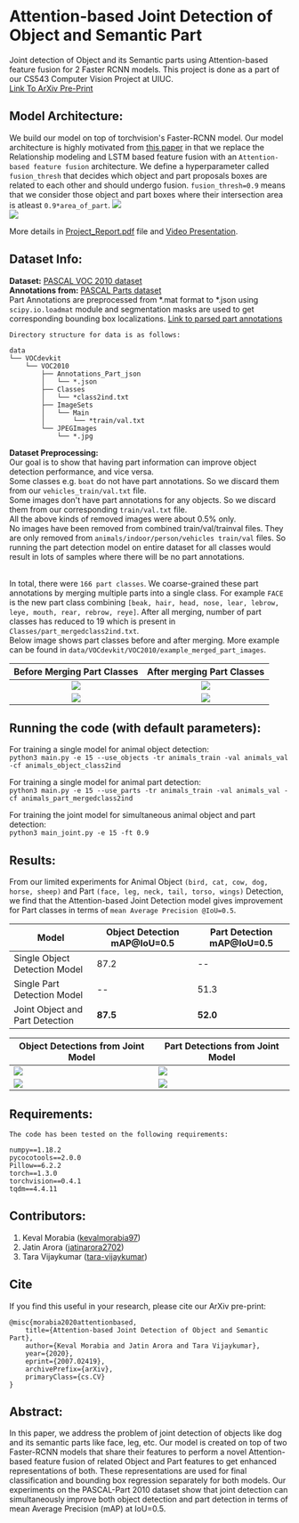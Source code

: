 # Attention-based Joint Detection of Object and Semantic Part
Joint detection of Object and its Semantic parts using Attention-based feature fusion for 2 Faster RCNN models. This project is done as a part of our CS543 Computer Vision Project at UIUC.<br>
[Link To ArXiv Pre-Print](https://arxiv.org/abs/2007.02419)

## Model Architecture:
We build our model on top of torchvision's Faster-RCNN model. Our model architecture is highly motivated from [this paper](https://link.springer.com/chapter/10.1007/978-3-030-20873-8_32) in that we replace the Relationship modeling and LSTM based feature fusion with an ```Attention-based feature fusion``` architecture.
We define a hyperparameter called ```fusion_thresh``` that decides which object and part proposals boxes are related to each other and should undergo fusion. ```fusion_thresh=0.9``` means that we consider those object and part boxes where their intersection area is atleast ```0.9*area_of_part```.
![](https://github.com/kevalmorabia97/Object-and-Semantic-Part-Detection-pyTorch/blob/master/extra/imgs/architecture.png)<br>
![](https://github.com/kevalmorabia97/Object-and-Semantic-Part-Detection-pyTorch/blob/master/extra/imgs/feature_fusion.png)

More details in [Project_Report.pdf](https://github.com/kevalmorabia97/Object-and-Semantic-Part-Detection-pyTorch/blob/master/Project_Report.pdf) file and [Video Presentation](https://drive.google.com/open?id=1cdqaQUN77hxnAd_xIfeRv47RRTU5W9wX).

## Dataset Info:
**Dataset:** [PASCAL VOC 2010 dataset](http://host.robots.ox.ac.uk/pascal/VOC/voc2010/index.html#devkit)<br>
**Annotations from:** [PASCAL Parts dataset](http://roozbehm.info/pascal-parts/pascal-parts.html)
<br>Part Annotations are preprocessed from  \*.mat format to \*.json using ```scipy.io.loadmat``` module and segmentation masks are used to get corresponding bounding box localizations. [Link to parsed part annotations](https://drive.google.com/drive/folders/1sF1NY0VygsvoGvRkp90e3x5zYgx7RRKc?usp=sharing)

```
Directory structure for data is as follows:

data
└── VOCdevkit
    └── VOC2010
        ├── Annotations_Part_json
        │   └── *.json
        ├── Classes
        │   └── *class2ind.txt
        ├── ImageSets
        │   └── Main
        │       └── *train/val.txt
        └── JPEGImages
            └── *.jpg
```

**Dataset Preprocessing:**
<br>Our goal is to show that having part information can improve object detection performance, and vice versa.
<br>Some classes e.g. ```boat``` do not have part annotations. So we discard them from our ```vehicles_train/val.txt``` file.
<br>Some images don't have part annotations for any objects. So we discard them from our corresponding ```train/val.txt``` file.
<br>All the above kinds of removed images were about 0.5% only.
<br>No images have been removed from combined train/val/trainval files. They are only removed from ```animals/indoor/person/vehicles train/val``` files. So running the part detection model on entire dataset for all classes would result in lots of samples where there will be no part annotations.

<br>In total, there were ```166 part classes```. We coarse-grained these part annotations by merging multiple parts into a single class. For example ```FACE``` is the new part class combining ```[beak, hair, head, nose, lear, lebrow, leye, mouth, rear, rebrow, reye]```. After all merging, number of part classes has reduced to 19 which is present in ```Classes/part_mergedclass2ind.txt```.
<br> Below image shows part classes before and after merging. More example can be found in ```data/VOCdevkit/VOC2010/example_merged_part_images```.

Before Merging Part Classes|After merging Part Classes
:-------------------------:|:-------------------------:
![](https://github.com/kevalmorabia97/Object-and-Semantic-Part-Detection-pyTorch/blob/master/data/VOCdevkit/VOC2010/example_merged_part_images/2008_000217_allparts.jpg)  |  ![](https://github.com/kevalmorabia97/Object-and-Semantic-Part-Detection-pyTorch/blob/master/data/VOCdevkit/VOC2010/example_merged_part_images/2008_000217_mergedparts.jpg)
![](https://github.com/kevalmorabia97/Object-and-Semantic-Part-Detection-pyTorch/blob/master/data/VOCdevkit/VOC2010/example_merged_part_images/2008_000112_allparts.jpg)  |  ![](https://github.com/kevalmorabia97/Object-and-Semantic-Part-Detection-pyTorch/blob/master/data/VOCdevkit/VOC2010/example_merged_part_images/2008_000112_mergedparts.jpg)

## Running the code (with default parameters):
For training a single model for animal object detection:<br>
```python3 main.py -e 15 --use_objects -tr animals_train -val animals_val -cf animals_object_class2ind```

For training a single model for animal part detection:<br>
```python3 main.py -e 15 --use_parts -tr animals_train -val animals_val -cf animals_part_mergedclass2ind```

For training the joint model for simultaneous animal object and part detection:<br>
```python3 main_joint.py -e 15 -ft 0.9```

## Results:
From our limited experiments for Animal Object ```(bird, cat, cow, dog, horse, sheep)``` and Part ```(face, leg, neck, tail, torso, wings)``` Detection, we find that the Attention-based Joint Detection model gives improvement for Part classes in terms of ```mean Average Precision @IoU=0.5```.

| Model | Object Detection mAP@IoU=0.5 | Part Detection mAP@IoU=0.5 |
| ------------- | ------------- | ------------- |
| Single Object Detection Model  | 87.2  | --  |
| Single Part Detection Model | --  | 51.3  |
| Joint Object and Part Detection | **87.5**  | **52.0**  |


| Object Detections from Joint Model | Part Detections from Joint Model |
| ------------- | ------------- |
| ![](https://github.com/kevalmorabia97/Object-and-Semantic-Part-Detection-pyTorch/blob/master/extra/imgs/2008_000080_obj.jpg)  | ![](https://github.com/kevalmorabia97/Object-and-Semantic-Part-Detection-pyTorch/blob/master/extra/imgs/2008_000080_part.jpg) |
| ![](https://github.com/kevalmorabia97/Object-and-Semantic-Part-Detection-pyTorch/blob/master/extra/imgs/2008_000765_obj.jpg)  | ![](https://github.com/kevalmorabia97/Object-and-Semantic-Part-Detection-pyTorch/blob/master/extra/imgs/2008_000765_part.jpg) |

## Requirements:
```
The code has been tested on the following requirements:

numpy==1.18.2
pycocotools==2.0.0
Pillow==6.2.2
torch==1.3.0
torchvision==0.4.1
tqdm==4.4.11
```

## Contributors:
1. Keval Morabia ([kevalmorabia97](https://github.com/kevalmorabia97/))
2. Jatin Arora ([jatinarora2702](https://github.com/jatinarora2702))
3. Tara Vijaykumar ([tara-vijaykumar](https://github.com/tara-vijaykumar))

## Cite
If you find this useful in your research, please cite our ArXiv pre-print:
```
@misc{morabia2020attentionbased,
    title={Attention-based Joint Detection of Object and Semantic Part},
    author={Keval Morabia and Jatin Arora and Tara Vijaykumar},
    year={2020},
    eprint={2007.02419},
    archivePrefix={arXiv},
    primaryClass={cs.CV}
}
```


## Abstract:
In this paper, we address the problem of joint detection of objects like dog and its semantic parts like face, leg, etc. Our model is created on top of two Faster-RCNN models that share their features to perform a novel Attention-based feature fusion of related Object and Part features to get enhanced representations of both. These representations are used for final classification and bounding box regression separately for both models. Our experiments on the PASCAL-Part 2010 dataset show that joint detection can simultaneously improve both object detection and part detection in terms of mean Average Precision (mAP) at IoU=0.5. 
